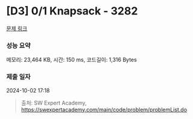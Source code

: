 # [D3] 0/1 Knapsack - 3282 

[문제 링크](https://swexpertacademy.com/main/code/problem/problemDetail.do?contestProbId=AWBJAVpqrzQDFAWr) 

### 성능 요약

메모리: 23,464 KB, 시간: 150 ms, 코드길이: 1,316 Bytes

### 제출 일자

2024-10-02 17:18



> 출처: SW Expert Academy, https://swexpertacademy.com/main/code/problem/problemList.do